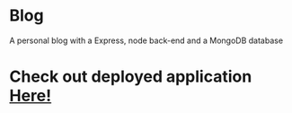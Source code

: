 # Blog
A personal blog with a Express, node back-end and a MongoDB database

# Check out deployed application <a href="https://boiling-thicket-70577.herokuapp.com">Here!</a>
